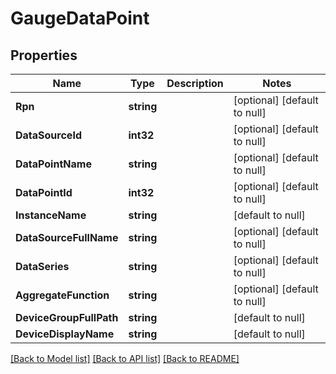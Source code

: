 # GaugeDataPoint

## Properties
Name | Type | Description | Notes
------------ | ------------- | ------------- | -------------
**Rpn** | **string** |  | [optional] [default to null]
**DataSourceId** | **int32** |  | [optional] [default to null]
**DataPointName** | **string** |  | [optional] [default to null]
**DataPointId** | **int32** |  | [optional] [default to null]
**InstanceName** | **string** |  | [default to null]
**DataSourceFullName** | **string** |  | [optional] [default to null]
**DataSeries** | **string** |  | [optional] [default to null]
**AggregateFunction** | **string** |  | [optional] [default to null]
**DeviceGroupFullPath** | **string** |  | [default to null]
**DeviceDisplayName** | **string** |  | [default to null]

[[Back to Model list]](../README.md#documentation-for-models) [[Back to API list]](../README.md#documentation-for-api-endpoints) [[Back to README]](../README.md)


